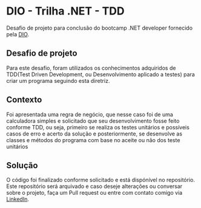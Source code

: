 # DIO - Trilha .NET - TDD
Desafio de projeto para conclusão do bootcamp .NET developer fornecido pela [DIO](www.dio.me).

## Desafio de projeto
Para este desafio, foram utilizados os conhecimentos adquiridos de TDD(Test Driven Development, ou Desenvolvimento aplicado a testes) para criar um programa seguindo esta diretriz.

## Contexto
Foi apresentada uma regra de negócio, que nesse caso foi de uma calculadora simples e solicitado que seu desenvolvimento fosse feito conforme TDD, ou seja, primeiro se realiza os testes unitários e possíveis casos de erro e acerto da solução e posteriormente, se desenvolve as classes e métodos do programa com base no aceite ou não dos teste unitários

## Solução
O código foi finalizado conforme solicitado e está dispónível no repositório. Este repositório será arquivado e caso deseje alterações ou conversar sobre o projeto, faça um Pull request ou entre com contato comigo via [LinkedIn](https://www.linkedin.com/in/hugo-cs-souza/).